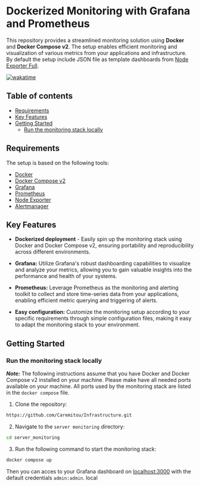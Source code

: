 # Dockerized Monitoring with Grafana and Prometheus

This repository provides a streamlined monitoring solution using **Docker** and **Docker Compose v2**. The setup enables efficient monitoring and visualization of various metrics from your applications and infrastructure. By default the setup include JSON file as template dashboards from [Node Exporter Full](https://grafana.com/grafana/dashboards/1860).

[![wakatime](https://wakatime.com/badge/user/8c51dfaf-cc71-4c33-bb4f-07b1a77dce06/project/a1414466-0d7b-444b-a4fd-92d7e5633550.svg)](https://wakatime.com/badge/user/8c51dfaf-cc71-4c33-bb4f-07b1a77dce06/project/a1414466-0d7b-444b-a4fd-92d7e5633550)

## Table of contents
  * [Requirements](#requirements)
  * [Key Features](#key-features)
  * [Getting Started](#getting-started)
    + [Run the monitoring stack locally](#run-the-monitoring-stack-locally)

## Requirements

The setup is based on the following tools:

- [Docker](https://www.docker.com/)
- [Docker Compose v2](https://docs.docker.com/compose/)
- [Grafana](https://grafana.com/)
- [Prometheus](https://prometheus.io/)
- [Node Exporter](https://prometheus.io/docs/guides/node-exporter/)
- [Alertmanager](https://prometheus.io/docs/alerting/latest/alertmanager/)


## Key Features

- **Dockerized deployment** - Easily spin up the monitoring stack using Docker and Docker Compose v2, ensuring portability and reproducibility across different environments.

- **Grafana:** Utilize Grafana's robust dashboarding capabilities to visualize and analyze your metrics, allowing you to gain valuable insights into the performance and health of your systems.

- **Prometheus:** Leverage Prometheus as the monitoring and alerting toolkit to collect and store time-series data from your applications, enabling efficient metric querying and triggering of alerts.

- **Easy configuration:** Customize the monitoring setup according to your specific requirements through simple configuration files, making it easy to adapt the monitoring stack to your environment.


## Getting Started

### Run the monitoring stack locally

**_Note:_** The following instructions assume that you have Docker and Docker Compose v2 installed on your machine. Please make have all needed ports available on your machine. All ports used by the monitoring stack are listed in the `docker compose` file.

1. Clone the repository:

```bash
https://github.com/Caremitou/Infrastructure.git
```

2. Navigate to the `server monitoring` directory:

```bash
cd server_monitoring
```

3. Run the following command to start the monitoring stack:

```bash
docker compose up 
```

Then you can acces to your Grafana dashboard on [localhost:3000](http://localhost:3000) with the default credentials `admin:admin`.
	local